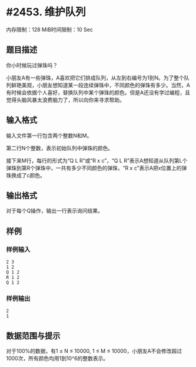 # #2453. 维护队列

内存限制：128 MiB时间限制：10 Sec

## 题目描述

你小时候玩过弹珠吗？

小朋友A有一些弹珠，A喜欢把它们排成队列，从左到右编号为1到N。为了整个队列鲜艳美观，小朋友想知道某一段连续弹珠中，不同颜色的弹珠有多少。当然，A有时候会依据个人喜好，替换队列中某个弹珠的颜色。但是A还没有学过编程，且觉得头脑风暴太浪费脑力了，所以向你来寻求帮助。

## 输入格式

输入文件第一行包含两个整数N和M。

第二行N个整数，表示初始队列中弹珠的颜色。

接下来M行，每行的形式为&ldquo;Q L R&rdquo;或&ldquo;R x c&rdquo;，&ldquo;Q L R&rdquo;表示A想知道从队列第L个弹珠到第R个弹珠中，一共有多少不同颜色的弹珠，&ldquo;R x c&rdquo;表示A把x位置上的弹珠换成了c颜色。

## 输出格式

对于每个Q操作，输出一行表示询问结果。

## 样例

### 样例输入

    
    
    2 3
    1 2
    Q 1 2
    R 1 2
    Q 1 2
    
    

### 样例输出

    
    2
    1
    

## 数据范围与提示

对于100%的数据，有1 &le; N &le; 10000, 1 &le; M &le; 10000，小朋友A不会修改超过1000次，所有颜色均用1到10^6的整数表示。
